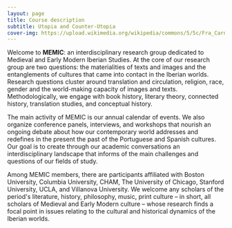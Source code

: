 ```yaml
---
layout: page
title: Course description
subtitle: Utopia and Counter-Utopia
cover-img: https://upload.wikimedia.org/wikipedia/commons/5/5c/Fra_Carnevale_-_The_Ideal_City_-_Walters_37677.jpg
---
```


Welcome to **MEMIC**: an interdisciplinary research group dedicated to Medieval and Early Modern Iberian Studies. At the core of our research group are two questions: the materialities of texts and images and the entanglements of cultures that came into contact in the Iberian worlds. Research questions cluster around translation and circulation, religion, race, gender and the world-making capacity of images and texts. Methodologically, we engage with book history, literary theory, connected history,  translation studies, and conceptual history. 

The main activity of MEMIC is our annual calendar of events. We also organize conference panels, interviews, and workshops that nourish an ongoing debate about how our contemporary world addresses and redefines in the present the past of the Portuguese and Spanish cultures. Our goal is to create through our academic conversations an interdisciplinary landscape that informs of the main challenges and questions of our fields of study.
 
Among MEMIC members, there are participants affiliated with Boston University, Columbia University, CHAM, The University of Chicago, Stanford University, UCLA, and Villanova University. We welcome any scholars of the period's literature, history, philosophy, music, print culture – in short, all scholars of Medieval and Early Modern culture – whose research finds a focal point in issues relating to the cultural and historical dynamics of the Iberian worlds.

